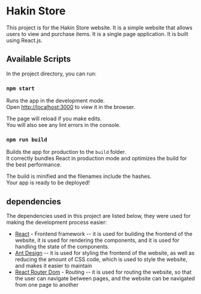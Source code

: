 # Hakin Store

This project is for the Hakin Store website. It is a simple website that allows users to view and purchase items. It is a single page application. It is built using React.js.

## Available Scripts

In the project directory, you can run:

### `npm start`

Runs the app in the development mode.\
Open [http://localhost:3000](http://localhost:3000) to view it in the browser.

The page will reload if you make edits.\
You will also see any lint errors in the console.

### `npm run build`

Builds the app for production to the `build` folder.\
It correctly bundles React in production mode and optimizes the build for the best performance.

The build is minified and the filenames include the hashes.\
Your app is ready to be deployed!

## dependencies

The dependencies used in this project are listed below, they were used for making the development process easier:

- [React](https://reactjs.org/) - Frontend framework
-- it is used for building the frontend of the website, it is used for rendering the components, and it is used for handling the state of the components.
- [Ant Design](https://ant.design/components/overview/)
-- it is used for styling the frontend of the website, as well as reducing the amount of CSS code, which is used to style the website, and makes it easier to maintain
- [React Router Dom](https://reactrouter.com/docs/en/v6/api/Route/) - Routing
-- it is used for routing the website, so that the user can navigate between pages, and the website can be navigated from one page to another
